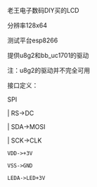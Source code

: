 老王电子数码DIY买的LCD

分辨率128x64

测试平台esp8266

提供u8g2和bb_uc1701的驱动

注：u8g2的驱动并不完全可用

接口定义：

SPI

|	RS->DC

|	SDA->MOSI

|	SCK->CLK



  	VDD->+3V
  	
  	VSS->GND
  	
  	LEDA->LED+3V